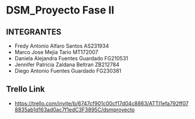 # DSM_Proyecto Fase II

## INTEGRANTES
- Fredy Antonio Alfaro Santos AS231934
- Marco Jose Mejia Tario MT172007
- Daniela Alejandra Fuentes Guardado FG210531
- Jennifer Patricia Zaldana Beltran ZB212784
- Diego Antonio Fuentes Guardado FG230381

## Trello Link
- https://trello.com/invite/b/6747cf901c00cf17d04c8863/ATTI1efa792ff078835ab1d163ad0ac7f1edC3F3895C/dsmproyecto
